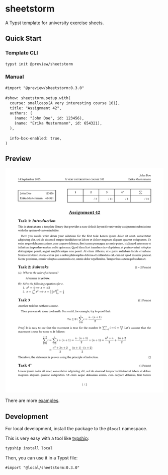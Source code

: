 # sheetstorm
A Typst template for university exercise sheets.

## Quick Start

### Template CLI
```sh
typst init @preview/sheetstorm
```

### Manual
```typst
#import "@preview/sheetstorm:0.3.0"

#show: sheetstorm.setup.with(
  course: smallcaps[A very interesting course 101],
  title: "Assignment 42",
  authors: (
    (name: "John Doe", id: 123456),
    (name: "Erika Mustermann", id: 654321),
  ),

  info-box-enabled: true,
)
```

## Preview
![Preview of the sheetstorm template](./thumbnail.png)

There are more [examples](./examples).

## Development
For local development, install the package to the `@local` namespace.

This is very easy with a tool like [typship](https://github.com/sjfhsjfh/typship):
```sh
typship install local
```

Then, you can use it in a Typst file:
```typst
#import "@local/sheetstorm:0.3.0"
```
